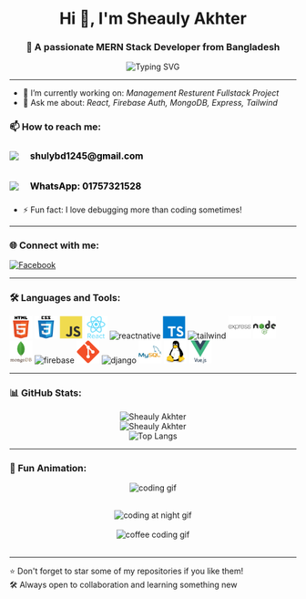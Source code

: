 <h1 align="center">Hi 👋, I'm Sheauly Akhter</h1>
<h3 align="center">🚀 A passionate MERN Stack Developer from Bangladesh</h3>

<p align="center">
  <img src="https://readme-typing-svg.herokuapp.com?font=Fira+Code&weight=500&size=22&pause=1000&color=0D98BA&center=true&vCenter=true&width=500&lines=React+Developer+💙;MERN+Stack+Expert+💻;Open+Source+Contributor+🌱;Lifelong+Learner+📚" alt="Typing SVG" />
</p>

---

- 🔭 I’m currently working on: *Management Resturent Fullstack Project*
- 💬 Ask me about: *React, Firebase Auth, MongoDB, Express, Tailwind*
### 📫 How to reach me:

<div style="text-align: left;">
  <a href="mailto:tumithasan1@gmail.com" target="_blank" style="text-decoration: none; display: inline-flex; align-items: center; justify-content: center; margin: 8px 0;">
    <img src="https://img.icons8.com/fluency/48/gmail-new.png" width="28" />
    <span style="font-weight: bold; font-size: 16px; margin-left: 8px; color: black;">shulybd1245@gmail.com</span>
  </a>
  <br /><br />
  <a href="https://wa.me/8801611960330" target="_blank" style="text-decoration: none; display: inline-flex; align-items: center; justify-content: center; margin: 8px 0;">
    <img src="https://img.icons8.com/color/48/whatsapp--v1.png" width="28" />
    <span style="font-weight: bold; font-size: 16px; margin-left: 8px; color: black;">WhatsApp: 01757321528</span>
  </a>
</div>


- ⚡ Fun fact: I love debugging more than coding sometimes!

---

### 🌐 Connect with me:

<p align="left">
  <a href="https://www.facebook.com/sheauly.akhter.7" target="_blank">
    <img src="https://img.shields.io/badge/Facebook-%231877F2.svg?style=for-the-badge&logo=facebook&logoColor=white" alt="Facebook"/>
  </a>
 
</p>

---

### 🛠 Languages and Tools:

<p align="left">
  <img src="https://raw.githubusercontent.com/devicons/devicon/master/icons/html5/html5-original-wordmark.svg" alt="html5" width="40" height="40"/>
  <img src="https://raw.githubusercontent.com/devicons/devicon/master/icons/css3/css3-original-wordmark.svg" alt="css3" width="40" height="40"/>
  <img src="https://raw.githubusercontent.com/devicons/devicon/master/icons/javascript/javascript-original.svg" alt="javascript" width="40" height="40"/>
  <img src="https://raw.githubusercontent.com/devicons/devicon/master/icons/react/react-original-wordmark.svg" alt="react" width="40" height="40"/>
  <img src="https://reactnative.dev/img/header_logo.svg" alt="reactnative" width="40" height="40"/>
  <img src="https://raw.githubusercontent.com/devicons/devicon/master/icons/typescript/typescript-original.svg" alt="typescript" width="40" height="40"/>
  <img src="https://www.vectorlogo.zone/logos/tailwindcss/tailwindcss-icon.svg" alt="tailwind" width="40" height="40"/>
  <img src="https://raw.githubusercontent.com/devicons/devicon/master/icons/express/express-original-wordmark.svg" alt="express" width="40" height="40"/>
  <img src="https://raw.githubusercontent.com/devicons/devicon/master/icons/nodejs/nodejs-original-wordmark.svg" alt="nodejs" width="40" height="40"/>
  <img src="https://raw.githubusercontent.com/devicons/devicon/master/icons/mongodb/mongodb-original-wordmark.svg" alt="mongodb" width="40" height="40"/>
  <img src="https://www.vectorlogo.zone/logos/firebase/firebase-icon.svg" alt="firebase" width="40" height="40"/>
  <img src="https://raw.githubusercontent.com/devicons/devicon/master/icons/git/git-original.svg" alt="git" width="40" height="40"/>
  <img src="https://cdn.worldvectorlogo.com/logos/django.svg" alt="django" width="40" height="40"/>
  <img src="https://raw.githubusercontent.com/devicons/devicon/master/icons/mysql/mysql-original-wordmark.svg" alt="mysql" width="40" height="40"/>
  <img src="https://raw.githubusercontent.com/devicons/devicon/master/icons/linux/linux-original.svg" alt="linux" width="40" height="40"/>
  <img src="https://raw.githubusercontent.com/devicons/devicon/master/icons/vuejs/vuejs-original-wordmark.svg" alt="vuejs" width="40" height="40"/>
</p>

---

### 📊 GitHub Stats:

<p align="center">
  <img src="https://github-readme-stats.vercel.app/api?username=sheauly&show_icons=true&theme=radical" alt="Sheauly Akhter" />
  <br />
  <img src="https://github-readme-streak-stats.herokuapp.com/?user=
sheauly&theme=radical" alt="Sheauly Akhter" />
  <br />
  <img src="https://github-readme-stats.vercel.app/api/top-langs/?username=sheauly&layout=compact&theme=radical" alt="Top Langs" />
</p>

---

### 🧠 Fun Animation:

<p align="center">
  <!-- Coding GIF -->
  <img src="https://raw.githubusercontent.com/abhisheknaiidu/abhisheknaiidu/master/code.gif" width="450" alt="coding gif"/>
  <br /><br />

  <p align="center">
  <!-- Coding at Night -->
  <img src="https://media.giphy.com/media/L1R1tvI9svkIWwpVYr/giphy.gif" width="450" alt="coding at night gif"/>
  <br /><br />

 <!-- Coffee + Coding -->
  <img src="https://media.giphy.com/media/f3iwJFOVOwuy7K6FFw/giphy.gif" width="450" alt="coffee coding gif"/>
  <br /><br />
</p>

---

⭐ Don't forget to star some of my repositories if you like them!  
🛠 Always open to collaboration and learning something new
